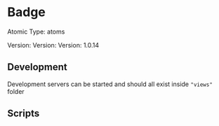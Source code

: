 # Badge

Atomic Type: atoms

Version: Version: Version: 1.0.14

## Development

Development servers can be started and should all exist inside `"views"` folder

## Scripts
